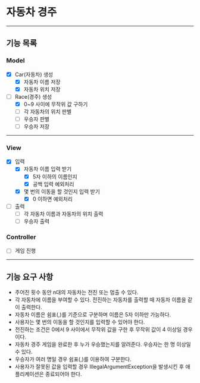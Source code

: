 # 자동차 경주

---
## 기능 목록

### Model

-[x] Car(자동차) 생성
  - [x] 자동차 이름 저장
  - [x] 자동차 위치 저장
- [ ] Race(경주) 생성
  - [x] 0~9 사이에 무작위 값 구하기
  - [ ] 각 자동차의 위치 판별
  - [ ] 우승자 판별
  - [ ] 우승자 저장
---
### View

-[x] 입력
  - [x] 자동차 이름 입력 받기
    - [x] 5자 이하의 이름인지
    - [x] 공백 입력 예외처리
  - [x] 몇 번의 이동을 할 것인지 입력 받기
    - [x] 0 이하면 예외처리
- [ ] 출력
  - [ ] 각 자동차 이름과 자동차의 위치 출력
  - [ ] 우승자 출력

### Controller

- [ ] 게임 진행



---
## 기능 요구 사항
- 주어진 횟수 동안 n대의 자동차는 전진 또는 멈출 수 있다.
- 각 자동차에 이름을 부여할 수 있다. 전진하는 자동차를 출력할 때 자동차 이름을 같이 출력한다.
- 자동차 이름은 쉼표(,)를 기준으로 구분하며 이름은 5자 이하만 가능하다.
- 사용자는 몇 번의 이동을 할 것인지를 입력할 수 있어야 한다.
- 전진하는 조건은 0에서 9 사이에서 무작위 값을 구한 후 무작위 값이 4 이상일 경우이다.
- 자동차 경주 게임을 완료한 후 누가 우승했는지를 알려준다. 우승자는 한 명 이상일 수 있다.
- 우승자가 여러 명일 경우 쉼표(,)를 이용하여 구분한다.
- 사용자가 잘못된 값을 입력할 경우 IllegalArgumentException을 발생시킨 후 애플리케이션은 종료되어야 한다.